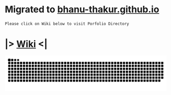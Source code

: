 
# Migrated to [bhanu-thakur.github.io](https://bhanu-thakur.github.io)





```
Please click on Wiki below to visit Porfolio Directory
```

# |>  [Wiki](https://github.com/bhanu-thakur/friendly-sniffle/wiki)  <|

![Snake Animation](https://raw.githubusercontent.com/bhanu-thakur/bhanu-thakur/2655ae67d5bd1bd830ed879968d821a1abf9efd5/assets/Snake.svg)
